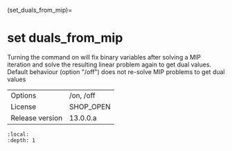 (set_duals_from_mip)=
# set duals_from_mip
Turning the command on will fix binary variables after solving a MIP iteration and solve the resulting linear problem again to get dual values. Default behaviour  (option "/off") does not re-solve MIP problems to get dual values

|   |   |
|---|---|
|Options|/on, /off|
|License|SHOP_OPEN|
|Release version|13.0.0.a|

```{contents}
:local:
:depth: 1
```





